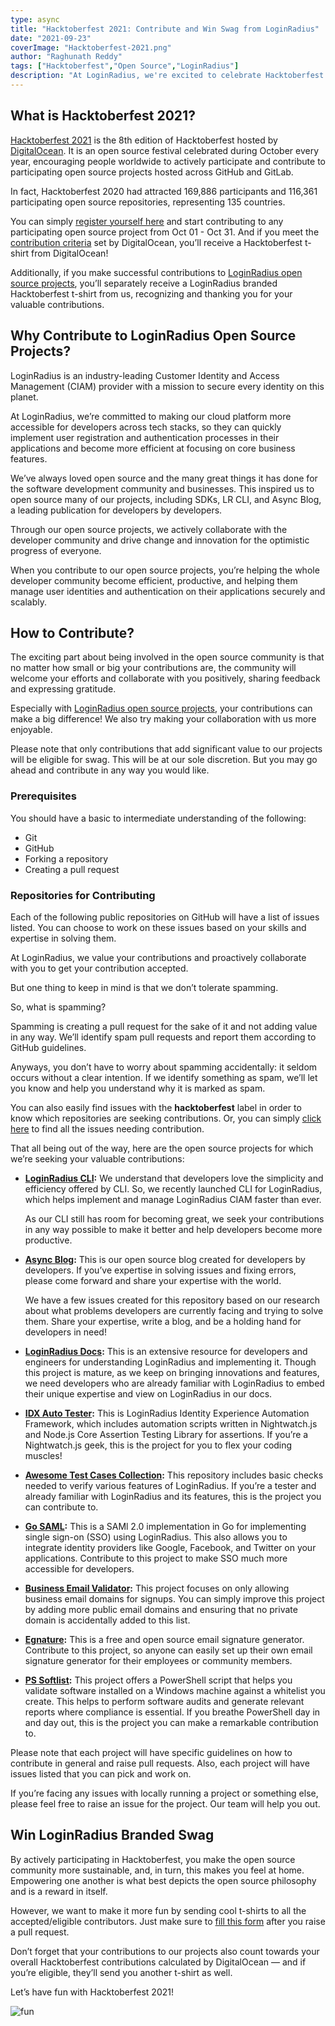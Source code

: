 ```yaml
---
type: async
title: "Hacktoberfest 2021: Contribute and Win Swag from LoginRadius"
date: "2021-09-23"
coverImage: "Hacktoberfest-2021.png"
author: "Raghunath Reddy"
tags: ["Hacktoberfest","Open Source","LoginRadius"]
description: "At LoginRadius, we're excited to celebrate Hacktoberfest 2021. Contribute to our open source projects and win cool LoginRadius branded swag to show off!"
---
```

## What is Hacktoberfest 2021?
[Hacktoberfest 2021](https://hacktoberfest.digitalocean.com/) is the 8th edition of Hacktoberfest hosted by [DigitalOcean](https://www.digitalocean.com/). It is an open source festival celebrated during October every year, encouraging people worldwide to actively participate and contribute to participating open source projects hosted across GitHub and GitLab.

In fact, Hacktoberfest 2020 had attracted 169,886 participants and 116,361 participating open source repositories, representing 135 countries.

You can simply [register yourself here](https://hacktoberfest.digitalocean.com/) and start contributing to any participating open source project from Oct 01 - Oct 31. And if you meet the [contribution criteria](https://hacktoberfest.digitalocean.com/resources/participation) set by DigitalOcean, you’ll receive a Hacktoberfest t-shirt from DigitalOcean!

Additionally, if you make successful contributions to [LoginRadius open source projects](https://github.com/LoginRadius), you’ll separately receive a LoginRadius branded Hacktoberfest t-shirt from us, recognizing and thanking you for your valuable contributions.

## Why Contribute to LoginRadius Open Source Projects?
LoginRadius is an industry-leading Customer Identity and Access Management (CIAM) provider with a mission to secure every identity on this planet.

At LoginRadius, we’re committed to making our cloud platform more accessible for developers across tech stacks, so they can quickly implement user registration and authentication processes in their applications and become more efficient at focusing on core business features.

We’ve always loved open source and the many great things it has done for the software development community and businesses. This inspired us to open source many of our projects, including SDKs, LR CLI, and Async Blog, a leading publication for developers by developers.

Through our open source projects, we actively collaborate with the developer community and drive change and innovation for the optimistic progress of everyone.

When you contribute to our open source projects, you’re helping the whole developer community become efficient, productive, and helping them manage user identities and authentication on their applications securely and scalably.

## How to Contribute?
The exciting part about being involved in the open source community is that no matter how small or big your contributions are, the community will welcome your efforts and collaborate with you positively, sharing feedback and expressing gratitude.

Especially with [LoginRadius open source projects](https://github.com/LoginRadius), your contributions can make a big difference! We also try making your collaboration with us more enjoyable.

Please note that only contributions that add significant value to our projects will be eligible for swag. This will be at our sole discretion. But you may go ahead and contribute in any way you would like.

### Prerequisites
You should have a basic to intermediate understanding of the following:

- Git
- GitHub
- Forking a repository
- Creating a pull request

### Repositories for Contributing
Each of the following public repositories on GitHub will have a list of issues listed. You can choose to work on these issues based on your skills and expertise in solving them.

At LoginRadius, we value your contributions and proactively collaborate with you to get your contribution accepted. 

But one thing to keep in mind is that we don’t tolerate spamming. 

So, what is spamming?

Spamming is creating a pull request for the sake of it and not adding value in any way. We’ll identify spam pull requests and report them according to GitHub guidelines.

Anyways, you don’t have to worry about spamming accidentally: it seldom occurs without a clear intention. If we identify something as spam, we’ll let you know and help you understand why it is marked as spam.

You can also easily find issues with the **hacktoberfest** label in order to know which repositories are seeking contributions. Or, you can simply [click here](https://www.google.com/url?q=https://github.com/search?q%3Dorg%253ALoginRadius%2Blabel%253Ahacktoberfest%2Btype%253Aissue&sa=D&source=editors&ust=1632394834688000&usg=AOvVaw0wYGvdlJspvM887yP750Ms) to find all the issues needing contribution.

That all being out of the way, here are the open source projects for which we’re seeking your valuable contributions:

- **[LoginRadius CLI](https://github.com/LoginRadius/lr-cli):** We understand that developers love the simplicity and efficiency offered by CLI. So, we recently launched CLI for LoginRadius, which helps implement and manage LoginRadius CIAM faster than ever.

	As our CLI still has room for becoming great, we seek your contributions in any way possible to make it better and help developers become more productive.

- **[Async Blog](https://github.com/LoginRadius/engineering-portal):** This is our open source blog created for developers by developers. If you’ve expertise in solving issues and fixing errors, please come forward and share your expertise with the world.

	We have a few issues created for this repository based on our research about what problems developers are currently facing and trying to solve them. Share your expertise, write a blog, and be a holding hand for developers in need!

- **[LoginRadius Docs](https://github.com/LoginRadius/docs):** This is an extensive resource for developers and engineers for understanding LoginRadius and implementing it. Though this project is mature, as we keep on bringing innovations and features, we need developers who are already familiar with LoginRadius to embed their unique expertise and view on LoginRadius in our docs.

- **[IDX Auto Tester](https://github.com/LoginRadius/idx-auto-tester):** This is LoginRadius Identity Experience Automation Framework, which includes automation scripts written in Nightwatch.js and Node.js Core Assertion Testing Library for assertions. If you’re a Nightwatch.js geek, this is the project for you to flex your coding muscles!

- **[Awesome Test Cases Collection](https://github.com/LoginRadius/awesome-test-cases-collection):** This repository includes basic checks needed to verify various features of LoginRadius. If you’re a tester and already familiar with LoginRadius and its features, this is the project you can contribute to.

- **[Go SAML](https://github.com/LoginRadius/go-saml):** This is a SAMl 2.0 implementation in Go for implementing single sign-on (SSO) using LoginRadius. This also allows you to integrate identity providers like Google, Facebook, and Twitter on your applications. Contribute to this project to make SSO much more accessible for developers. 

- **[Business Email Validator](https://github.com/LoginRadius/business-email-validator):** This project focuses on only allowing business email domains for signups. You can simply improve this project by adding more public email domains and ensuring that no private domain is accidentally added to this list.

- **[Egnature](https://github.com/LoginRadius/egnature):** This is a free and open source email signature generator. Contribute to this project, so anyone can easily set up their own email signature generator for their employees or community members.

- **[PS Softlist](https://github.com/LoginRadius/ps-softlist):** This project offers a PowerShell script that helps you validate software installed on a Windows machine against a whitelist you create. This helps to perform software audits and generate relevant reports where compliance is essential. If you breathe PowerShell day in and day out, this is the project you can make a remarkable contribution to.

Please note that each project will have specific guidelines on how to contribute in general and raise pull requests. Also, each project will have issues listed that you can pick and work on.

If you’re facing any issues with locally running a project or something else, please feel free to raise an issue for the project. Our team will help you out.

## Win LoginRadius Branded Swag
By actively participating in Hacktoberfest, you make the open source community more sustainable, and, in turn, this makes you feel at home. Empowering one another is what best depicts the open source philosophy and is a reward in itself.

However, we want to make it more fun by sending cool t-shirts to all the accepted/eligible contributors. Just make sure to [fill this form](https://www.google.com/url?q=https://forms.gle/qhG6Sf8qrBznRrtQA&sa=D&source=editors&ust=1632314038203000&usg=AOvVaw3cOv-eOBvxNTaIS9j484fK) after you raise a pull request.

Don’t forget that your contributions to our projects also count towards your overall Hacktoberfest contributions calculated by DigitalOcean — and if you’re eligible, they’ll send you another t-shirt as well.

Let’s have fun with Hacktoberfest 2021!

![fun](https://media2.giphy.com/media/3oEjHKiDeYrKnjwGFq/giphy.gif)
